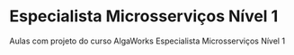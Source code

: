 # Especialista Microsserviços Nível 1
Aulas com projeto do curso AlgaWorks Especialista Microsserviços Nível 1
